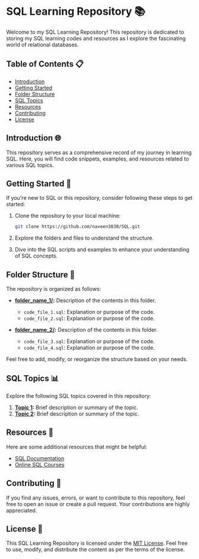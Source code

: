 # SQL Learning Repository 📚

Welcome to my SQL Learning Repository! This repository is dedicated to storing my SQL learning codes and resources as I explore the fascinating world of relational databases.

## Table of Contents 📋

- [Introduction](#introduction)
- [Getting Started](#getting-started)
- [Folder Structure](#folder-structure)
- [SQL Topics](#sql-topics)
- [Resources](#resources)
- [Contributing](#contributing)
- [License](#license)

## Introduction 🌐

This repository serves as a comprehensive record of my journey in learning SQL. Here, you will find code snippets, examples, and resources related to various SQL topics.

## Getting Started 🚀

If you're new to SQL or this repository, consider following these steps to get started:

1. Clone the repository to your local machine:

    ```bash
    git clone https://github.com/naveen3830/SQL.git
    ```

2. Explore the folders and files to understand the structure.

3. Dive into the SQL scripts and examples to enhance your understanding of SQL concepts.

## Folder Structure 📂

The repository is organized as follows:

- **[folder_name_1/](folder_name_1/):** Description of the contents in this folder.
  - `code_file_1.sql`: Explanation or purpose of the code.
  - `code_file_2.sql`: Explanation or purpose of the code.

- **[folder_name_2/](folder_name_2/):** Description of the contents in this folder.
  - `code_file_3.sql`: Explanation or purpose of the code.
  - `code_file_4.sql`: Explanation or purpose of the code.

Feel free to add, modify, or reorganize the structure based on your needs.

## SQL Topics 📊

Explore the following SQL topics covered in this repository:

1. **[Topic 1](folder_name_1/):** Brief description or summary of the topic.
2. **[Topic 2](folder_name_2/):** Brief description or summary of the topic.

## Resources 📖

Here are some additional resources that might be helpful:

- [SQL Documentation](https://dev.mysql.com/doc/)
- [Online SQL Courses](https://www.example.com)

## Contributing 🤝

If you find any issues, errors, or want to contribute to this repository, feel free to open an issue or create a pull request. Your contributions are highly appreciated.

## License 📄

This SQL Learning Repository is licensed under the [MIT License](LICENSE). Feel free to use, modify, and distribute the content as per the terms of the license.
